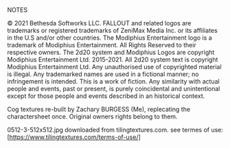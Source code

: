 NOTES

© 2021 Bethesda Softworks LLC. FALLOUT and related logos are trademarks or registered trademarks of ZeniMax Media Inc. or its affiliates in the U.S and/or other countries.
The Modiphius Entertainment logo is a trademark of Modiphius Entertainment. All Rights Reserved to their respective owners.
The 2d20 system and Modiphius Logos are copyright Modiphius Entertainment Ltd. 2015-2021. All 2d20 system text is copyright Modiphius Entertainment Ltd. Any unauthorised use of copyrighted material is illegal. Any trademarked names are used in a fictional manner; no infringement is intended. This is a work of fiction. Any similarity with actual people and events, past or present, is purely coincidental and unintentional except for those people and events described in an historical context.

Cog textures re-built by Zachary BURGESS (Me), replecating the charactersheet once. Original owners rights belong to them.

0512-3-512x512.jpg downloaded from tilingtextures.com. see termes of use:
[https://www.tilingtextures.com/terms-of-use/]